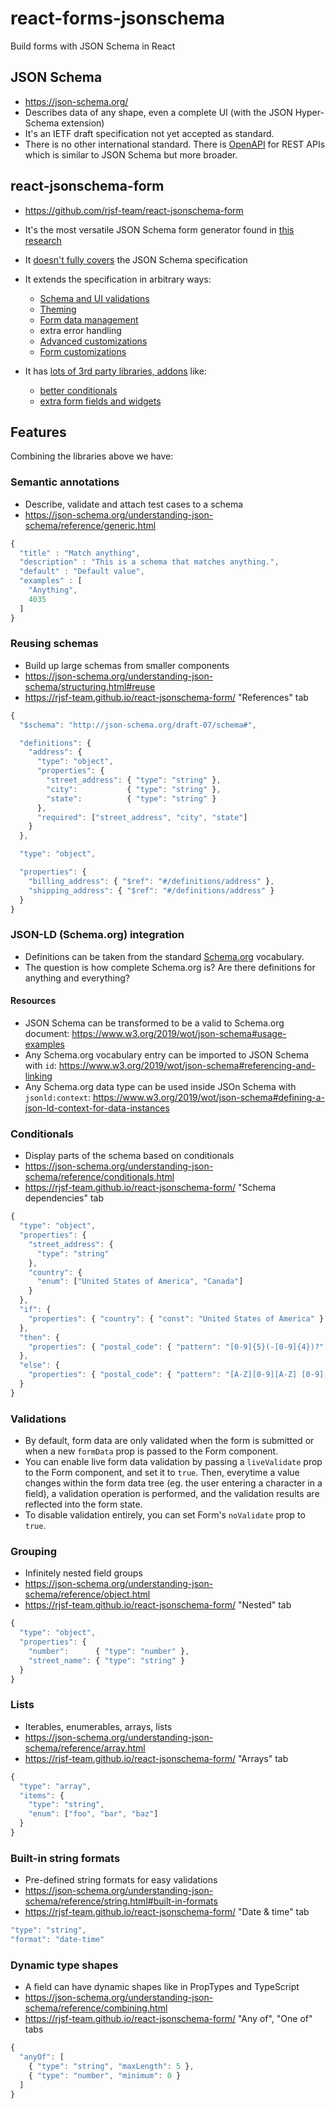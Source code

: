 # react-forms-jsonschema

Build forms with JSON Schema in React

## JSON Schema

- https://json-schema.org/
- Describes data of any shape, even a complete UI (with the JSON Hyper-Schema extension)
- It's an IETF draft specification not yet accepted as standard.
- There is no other international standard. There is [OpenAPI](https://www.openapis.org/) for REST APIs which is similar to JSON Schema but more broader.

## react-jsonschema-form

- https://github.com/rjsf-team/react-jsonschema-form
- It's the most versatile JSON Schema form generator found in [this research](https://github.com/metamn/react-forms)
- It [doesn't fully covers](https://react-jsonschema-form.readthedocs.io/en/latest/#json-schema-supporting-status) the JSON Schema specification
- It extends the specification in arbitrary ways:

  - [Schema and UI validations](https://react-jsonschema-form.readthedocs.io/en/latest/validation/)
  - [Theming](https://react-jsonschema-form.readthedocs.io/en/latest/form-customization/#the-uischema-object)
  - [Form data management](https://react-jsonschema-form.readthedocs.io/en/latest/#handling-of-schema-defaults)
  - extra error handling
  - [Advanced customizations ](https://react-jsonschema-form.readthedocs.io/en/latest/#handling-of-schema-defaults)
  - [Form customizations](https://react-jsonschema-form.readthedocs.io/en/latest/form-customization/)

- It has [lots of 3rd party libraries, addons](https://github.com/search?q=react+form+jsonschema&type=Repositories)
  like:

  - [better conditionals](https://github.com/RxNT/react-jsonschema-form-conditionals)
  - [extra form fields and widgets](https://github.com/RxNT/react-jsonschema-form-extras)

## Features

Combining the libraries above we have:

### Semantic annotations

- Describe, validate and attach test cases to a schema
- https://json-schema.org/understanding-json-schema/reference/generic.html

```js
{
  "title" : "Match anything",
  "description" : "This is a schema that matches anything.",
  "default" : "Default value",
  "examples" : [
    "Anything",
    4035
  ]
}
```

### Reusing schemas

- Build up large schemas from smaller components
- https://json-schema.org/understanding-json-schema/structuring.html#reuse
- https://rjsf-team.github.io/react-jsonschema-form/ "References" tab

```js
{
  "$schema": "http://json-schema.org/draft-07/schema#",

  "definitions": {
    "address": {
      "type": "object",
      "properties": {
        "street_address": { "type": "string" },
        "city":           { "type": "string" },
        "state":          { "type": "string" }
      },
      "required": ["street_address", "city", "state"]
    }
  },

  "type": "object",

  "properties": {
    "billing_address": { "$ref": "#/definitions/address" },
    "shipping_address": { "$ref": "#/definitions/address" }
  }
}
```

### JSON-LD (Schema.org) integration

- Definitions can be taken from the standard [Schema.org](https://schema.org/) vocabulary.
- The question is how complete Schema.org is? Are there definitions for anything and everything?

#### Resources

- JSON Schema can be transformed to be a valid to Schema.org document: https://www.w3.org/2019/wot/json-schema#usage-examples
- Any Schema.org vocabulary entry can be imported to JSON Schema with `id`: https://www.w3.org/2019/wot/json-schema#referencing-and-linking
- Any Schema.org data type can be used inside JSOn Schema with `jsonld:context`: https://www.w3.org/2019/wot/json-schema#defining-a-json-ld-context-for-data-instances

### Conditionals

- Display parts of the schema based on conditionals
- https://json-schema.org/understanding-json-schema/reference/conditionals.html
- https://rjsf-team.github.io/react-jsonschema-form/ "Schema dependencies" tab

```js
{
  "type": "object",
  "properties": {
    "street_address": {
      "type": "string"
    },
    "country": {
      "enum": ["United States of America", "Canada"]
    }
  },
  "if": {
    "properties": { "country": { "const": "United States of America" } }
  },
  "then": {
    "properties": { "postal_code": { "pattern": "[0-9]{5}(-[0-9]{4})?" } }
  },
  "else": {
    "properties": { "postal_code": { "pattern": "[A-Z][0-9][A-Z] [0-9][A-Z][0-9]" } }
  }
}
```

### Validations

- By default, form data are only validated when the form is submitted or when a new `formData` prop is passed to the Form component.
- You can enable live form data validation by passing a `liveValidate` prop to the Form component, and set it to `true`. Then, everytime a value changes within the form data tree (eg. the user entering a character in a field), a validation operation is performed, and the validation results are reflected into the form state.
- To disable validation entirely, you can set Form's `noValidate` prop to `true`.

### Grouping

- Infinitely nested field groups
- https://json-schema.org/understanding-json-schema/reference/object.html
- https://rjsf-team.github.io/react-jsonschema-form/ "Nested" tab

```js
{
  "type": "object",
  "properties": {
    "number":      { "type": "number" },
    "street_name": { "type": "string" }
  }
}
```

### Lists

- Iterables, enumerables, arrays, lists
- https://json-schema.org/understanding-json-schema/reference/array.html
- https://rjsf-team.github.io/react-jsonschema-form/ "Arrays" tab

```js
{
  "type": "array",
  "items": {
    "type": "string",
	"enum": ["foo", "bar", "baz"]
  }
}
```

### Built-in string formats

- Pre-defined string formats for easy validations
- https://json-schema.org/understanding-json-schema/reference/string.html#built-in-formats
- https://rjsf-team.github.io/react-jsonschema-form/ "Date & time" tab

```js
"type": "string",
"format": "date-time"
```

### Dynamic type shapes

- A field can have dynamic shapes like in PropTypes and TypeScript
- https://json-schema.org/understanding-json-schema/reference/combining.html
- https://rjsf-team.github.io/react-jsonschema-form/ "Any of", "One of" tabs

```js
{
  "anyOf": [
    { "type": "string", "maxLength": 5 },
    { "type": "number", "minimum": 0 }
  ]
}
```
